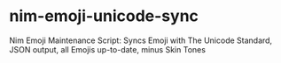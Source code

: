 # nim-emoji-unicode-sync
Nim Emoji Maintenance Script: Syncs Emoji with The Unicode Standard, JSON output, all Emojis up-to-date, minus Skin Tones

